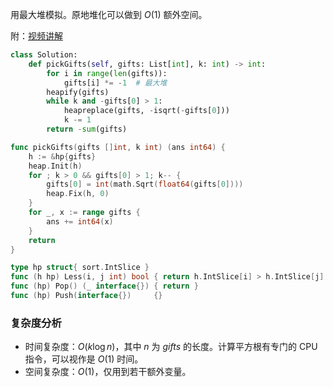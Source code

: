用最大堆模拟。原地堆化可以做到 $O(1)$ 额外空间。

附：[视频讲解](https://www.bilibili.com/video/BV1sG4y1T7oc/)

```py [sol1-Python3]
class Solution:
    def pickGifts(self, gifts: List[int], k: int) -> int:
        for i in range(len(gifts)):
            gifts[i] *= -1  # 最大堆
        heapify(gifts)
        while k and -gifts[0] > 1:
            heapreplace(gifts, -isqrt(-gifts[0]))
            k -= 1
        return -sum(gifts)
```

```go [sol1-Go]
func pickGifts(gifts []int, k int) (ans int64) {
	h := &hp{gifts}
	heap.Init(h)
	for ; k > 0 && gifts[0] > 1; k-- {
		gifts[0] = int(math.Sqrt(float64(gifts[0])))
		heap.Fix(h, 0)
	}
	for _, x := range gifts {
		ans += int64(x)
	}
	return
}

type hp struct{ sort.IntSlice }
func (h hp) Less(i, j int) bool { return h.IntSlice[i] > h.IntSlice[j] } // 最大堆
func (hp) Pop() (_ interface{}) { return }
func (hp) Push(interface{})     {}
```

### 复杂度分析

- 时间复杂度：$O(k\log n)$，其中 $n$ 为 $\textit{gifts}$ 的长度。计算平方根有专门的 CPU 指令，可以视作是 $O(1)$ 时间。
- 空间复杂度：$O(1)$，仅用到若干额外变量。
